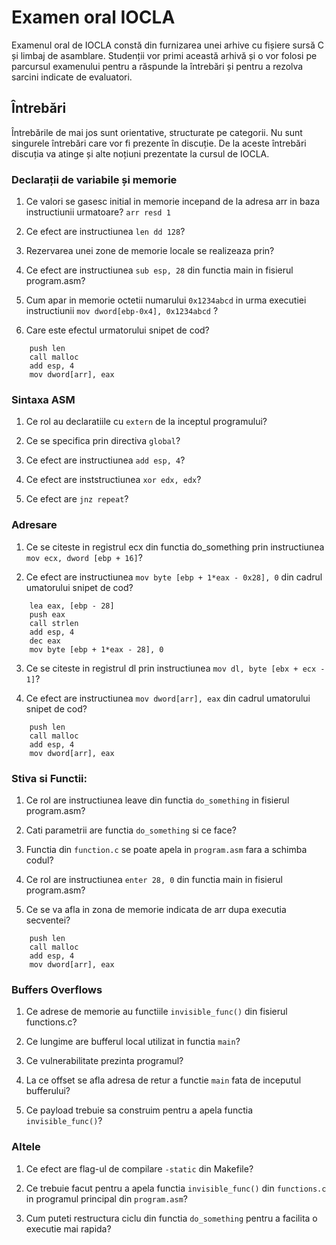 # Examen oral IOCLA

Examenul oral de IOCLA constă din furnizarea unei arhive cu fișiere sursă C și limbaj de asamblare.
Studenții vor primi această arhivă și o vor folosi pe parcursul examenului pentru a răspunde la întrebări și pentru a rezolva sarcini indicate de evaluatori.

## Întrebări

Întrebările de mai jos sunt orientative, structurate pe categorii.
Nu sunt singurele întrebări care vor fi prezente în discuție.
De la aceste întrebări discuția va atinge și alte noțiuni prezentate la cursul de IOCLA.

### Declarații de variabile și memorie

1. Ce valori se gasesc initial in memorie incepand de la adresa arr in baza instructiunii urmatoare?
 ```arr resd 1```

2. Ce efect are instructiunea  ```len dd 128```?

3. Rezervarea unei zone de memorie locale se realizeaza prin?

4. Ce efect are instructiunea ```sub esp, 28``` din functia main in fisierul program.asm?

5. Cum apar in memorie octetii numarului ```0x1234abcd``` in urma executiei instructiunii ```mov dword[ebp-0x4], 0x1234abcd``` ?

6. Care este efectul urmatorului snipet de cod?
```
    push len
    call malloc
    add esp, 4
    mov dword[arr], eax 
```

### Sintaxa ASM
1. Ce rol au declaratiile cu ```extern``` de la inceptul programului?

2. Ce se specifica prin directiva ```global```?

3. Ce efect are instructiunea ```add esp, 4```?

4. Ce efect are inststructiunea ```xor edx, edx```?

5. Ce efect are ```jnz repeat```?

### Adresare

1. Ce se citeste in registrul ecx din functia do_something prin instructiunea 
```mov ecx, dword [ebp + 16]```?

2. Ce efect are instructiunea ```mov byte [ebp + 1*eax - 0x28], 0``` din cadrul umatorului snipet de cod?
```
	lea eax, [ebp - 28]
	push eax
	call strlen
	add esp, 4
    dec eax
	mov byte [ebp + 1*eax - 28], 0
```

3. Ce se citeste in registrul dl prin instructiunea  ```mov dl, byte [ebx + ecx - 1]```?

4. Ce efect are instructiunea ```mov dword[arr], eax``` din cadrul umatorului snipet de cod?
```
    push len
    call malloc
    add esp, 4
    mov dword[arr], eax 
```

### Stiva si Functii:

1. Ce rol are instructiunea leave din functia ```do_something``` in fisierul program.asm?

2. Cati parametrii are functia ```do_something``` si ce face?

3. Functia din ```function.c``` se poate apela in ```program.asm``` fara a schimba codul? 

4. Ce rol are instructiunea ```enter 28, 0``` din functia main in fisierul program.asm?

5. Ce se va afla in zona de memorie indicata de arr dupa executia secventei?
```
    push len
    call malloc
    add esp, 4
    mov dword[arr], eax 
```
### Buffers Overflows

1. Ce adrese de memorie au functiile ```invisible_func()``` din fisierul functions.c?

2. Ce lungime are bufferul local utilizat in functia ```main```?

3. Ce vulnerabilitate prezinta programul?

4. La ce offset se afla adresa de retur a functie ```main``` fata de inceputul bufferului? 

5. Ce payload trebuie sa construim pentru a apela functia ```invisible_func()```?

### Altele

1. Ce efect are flag-ul de compilare ```-static``` din Makefile?

2. Ce trebuie facut pentru a apela functia ```invisible_func()``` din ```functions.c``` in programul principal din ```program.asm```?

3. Cum puteti restructura ciclu din functia ```do_something``` pentru a facilita o executie mai rapida?
